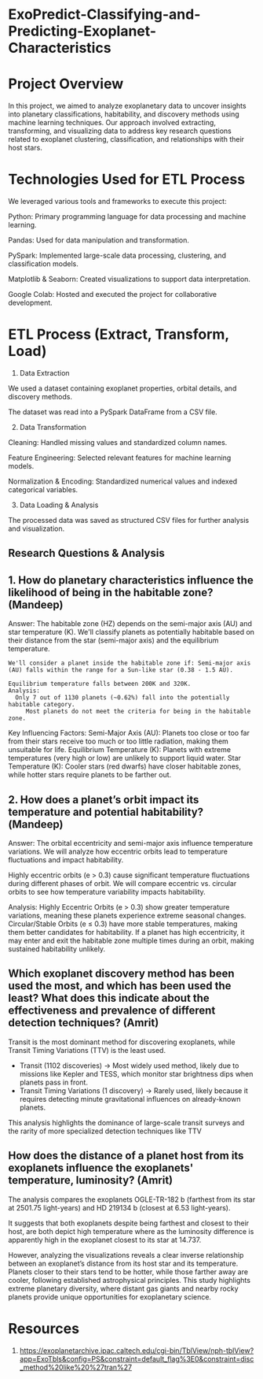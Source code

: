 # ExoPredict-Classifying-and-Predicting-Exoplanet-Characteristics

# Project Overview
   In this project, we aimed to analyze exoplanetary data to uncover insights into planetary classifications, habitability, and discovery methods using machine learning techniques. Our approach involved extracting, transforming, and visualizing data to address key research questions related to exoplanet clustering, classification, and relationships with their host stars.
   
# Technologies Used for ETL Process

  We leveraged various tools and frameworks to execute this project:

 Python: Primary programming language for data processing and machine learning.

 Pandas: Used for data manipulation and transformation.

 PySpark: Implemented large-scale data processing, clustering, and classification models.

 Matplotlib & Seaborn: Created visualizations to support data interpretation.

 Google Colab: Hosted and executed the project for collaborative development.
 
 # ETL Process (Extract, Transform, Load)

1. Data Extraction

We used a dataset containing exoplanet properties, orbital details, and discovery methods.

The dataset was read into a PySpark DataFrame from a CSV file.

2. Data Transformation

Cleaning: Handled missing values and standardized column names.

Feature Engineering: Selected relevant features for machine learning models.

Normalization & Encoding: Standardized numerical values and indexed categorical variables.

3. Data Loading & Analysis

The processed data was saved as structured CSV files for further analysis and visualization.

## Research Questions & Analysis

## 1. How do planetary characteristics influence the likelihood of being in the habitable zone? (Mandeep)

Answer: The habitable zone (HZ) depends on the semi-major axis (AU) and star temperature (K). We'll classify planets as potentially habitable based on their distance from the star (semi-major axis) and the equilibrium temperature.

    We'll consider a planet inside the habitable zone if: Semi-major axis (AU) falls within the range for a Sun-like star (0.38 - 1.5 AU).

    Equilibrium temperature falls between 200K and 320K.
    Analysis: 
      Only 7 out of 1130 planets (~0.62%) fall into the potentially habitable category.
         Most planets do not meet the criteria for being in the habitable zone.
Key Influencing Factors:
        Semi-Major Axis (AU): Planets too close or too far from their stars receive too much or too little radiation, making them unsuitable for life.
       Equilibrium Temperature (K): Planets with extreme temperatures (very high or low) are unlikely to support liquid water.
       Star Temperature (K): Cooler stars (red dwarfs) have closer habitable zones, while hotter stars require planets to be farther out.




## 2. How does a planet’s orbit impact its temperature and potential habitability?(Mandeep)

Answer: The orbital eccentricity and semi-major axis influence temperature variations. We will analyze how eccentric orbits lead to temperature fluctuations and impact habitability.

   Highly eccentric orbits (e > 0.3) cause significant temperature fluctuations during different phases of orbit. We will compare eccentric vs. circular orbits to see how temperature variability impacts habitability.

Analysis: 
    Highly Eccentric Orbits (e > 0.3) show greater temperature variations, meaning these planets experience extreme seasonal changes.
   Circular/Stable Orbits (e ≤ 0.3) have more stable temperatures, making them better candidates for habitability.
   If a planet has high eccentricity, it may enter and exit the habitable zone multiple times during an orbit, making sustained habitability unlikely.

## Which exoplanet discovery method has been used the most, and which has been used the least? What does this indicate about the effectiveness and prevalence of different detection techniques? (Amrit)
 Transit is the most dominant method for discovering exoplanets, while Transit Timing Variations (TTV) is the least used.

- Transit (1102 discoveries) → Most widely used method, likely due to missions like Kepler and TESS, which monitor star brightness dips when planets pass in front.
- Transit Timing Variations (1 discovery) → Rarely used, likely because it requires detecting minute gravitational influences on already-known planets.

This analysis highlights the dominance of large-scale transit surveys and the rarity of more specialized detection techniques like TTV

## How does the distance of a planet host from its exoplanets influence the exoplanets' temperature, luminosity? (Amrit)

The analysis compares the exoplanets OGLE-TR-182 b (farthest from its star at 2501.75 light-years) and HD 219134 b (closest at 6.53 light-years).

It suggests that both exoplanets despite being farthest and closest to their host, are both depict high temperature where as the luminosity difference is apparently high in the exoplanet closest to its star at 14.737.

However, analyzing the visualizations reveals a clear inverse relationship between an exoplanet’s distance from its host star and its temperature. Planets closer to their stars tend to be hotter, while those farther away are cooler, following established astrophysical principles. This study highlights extreme planetary diversity, where distant gas giants and nearby rocky planets provide unique opportunities for exoplanetary science.




# Resources
1. https://exoplanetarchive.ipac.caltech.edu/cgi-bin/TblView/nph-tblView?app=ExoTbls&config=PS&constraint=default_flag%3E0&constraint=disc_method%20like%20%27tran%27

